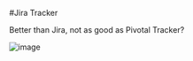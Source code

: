 #Jira Tracker

Better than Jira, not as good as Pivotal Tracker?

![image](https://user-images.githubusercontent.com/693730/139102034-1a1b013c-0b3b-402e-9f0c-825c5faa3407.png)
